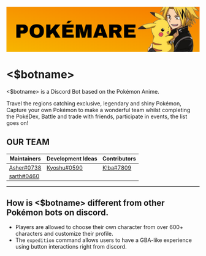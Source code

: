 ![](./assets/banner.png)

# <$botname>

<$botname> is a Discord Bot based on the Pokémon Anime.

Travel the regions catching exclusive, legendary and shiny Pokémon, Capture your own Pokémon to make a wonderful team whilst completing the PokéDex, Battle and trade with friends, participate in events, the list goes on!





## OUR TEAM

Maintainers| Development Ideas| Contributors 
-----| ----| ----
[Asher#0738](https://discord.com/users/656838010532265994) | [Kyoshu#0590](https://discord.com/users/948773646552428624) | [K!ba#7809](discord.com/users/769598708903051304)
[sarth#0460](https://discord.com/users/580034015759826944) |                                                             | 

-----------------------------------------------
## How is <$botname> different from other Pokémon bots on discord.

* Players are allowed to choose their own character from over 600+ characters and customize their profile.
* The `expedition` command allows users to have a GBA-like experience using button interactions right from discord.

